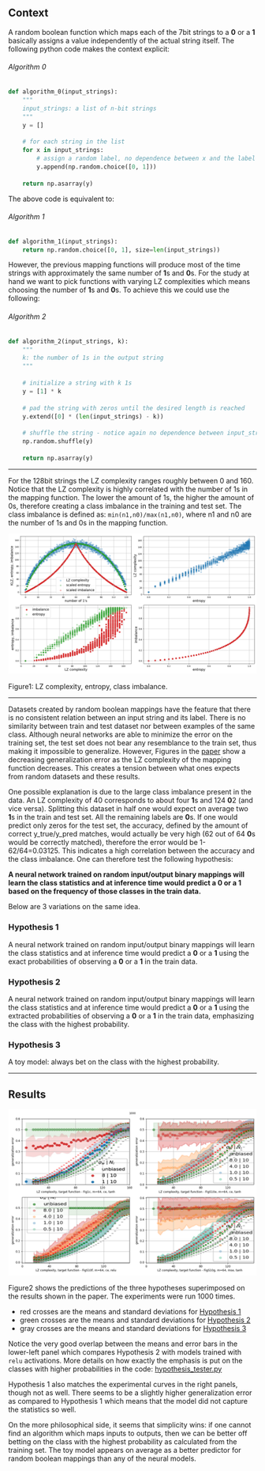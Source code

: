 ## Context

A random boolean function which maps each of the 7bit strings to a **0** or a **1** basically assigns
a value independently of the actual string itself. The following python code makes the context explicit:

###### Algorithm 0

```python
def algorithm_0(input_strings):
    """
    input_strings: a list of n-bit strings
    """
    y = []

    # for each string in the list
    for x in input_strings:
        # assign a random label, no dependence between x and the label value 
        y.append(np.random.choice([0, 1]))

    return np.asarray(y)
```

The above code is equivalent to:

###### Algorithm 1

```python
def algorithm_1(input_strings):
    return np.random.choice([0, 1], size=len(input_strings))
```

However, the previous mapping functions will produce most of the time strings with approximately
the same number of **1**s and **0**s. For the study at hand we want to pick functions with varying LZ complexities which
means choosing the number of **1**s and **0**s. To achieve this we could use the following:

###### Algorithm 2

```python
def algorithm_2(input_strings, k):
    """
    k: the number of 1s in the output string
    """

    # initialize a string with k 1s
    y = [1] * k

    # pad the string with zeros until the desired length is reached 
    y.extend([0] * (len(input_strings) - k))

    # shuffle the string - notice again no dependence between input_strings and labels
    np.random.shuffle(y)

    return np.asarray(y)
```

---


For the 128bit strings the LZ complexity ranges roughly between 0 and 160.
Notice that the LZ complexity is highly correlated with the number of 1s in the mapping function. The lower the
amount of 1s, the higher the amount of 0s, therefore creating a class imbalance in the training and test set.
The class imbalance is defined as: `min(n1,n0)/max(n1,n0)`, where n1 and n0 are the number of 1s and 0s in the mapping
function.

[//]: # (![alt text]&#40;LZ_entroy_vs_no1s.png "Title"&#41;)
![Measures](measures.png "Measures")

Figure1: LZ complexity, entropy, class imbalance.

---
Datasets created by random boolean mappings have the feature that there is no consistent relation between
an input string and its label. There is no similarity between train and test dataset nor between examples of the same
class. Although neural networks are able to minimize the error on the training set, the test set does not bear any
resemblance to the train set, thus making it impossible to
generalize. However, Figures in the [paper](https://www.nature.com/articles/s41467-024-54813-x) show a decreasing
generalization error as the LZ complexity of the mapping
function decreases. This creates a tension between what ones expects from random datasets and these results.

One possible explanation is due to the large class imbalance present in the data.
An LZ complexity of 40 corresponds to about four **1**s and 124 **0**2 (and vice versa). Splitting this dataset in half
one would expect on average two **1**s in the train and test set. All
the remaining labels are **0**s. If one would predict only zeros for the test set, the accuracy, defined by the amount
of
correct y_true/y_pred matches, would actually be very high (62 out of 64 **0**s would be correctly matched), therefore
the error would be 1-62/64=0.03125. This indicates a high correlation between the accuracy and the class imbalance.
One can therefore test the following hypothesis:

**A neural network trained on random input/output binary
mappings will learn the class statistics and at inference time would predict a 0 or a 1 based on the frequency
of those classes in the train data.**

Below are 3 variations on the same idea.

### Hypothesis 1

A neural network trained on random input/output binary
mappings will learn the class statistics and at inference time would predict a **0** or a **1** using the exact
probabilities of observing a **0** or a **1** in the train data.

### Hypothesis 2

A neural network trained on random input/output binary
mappings will learn the class statistics and at inference time would predict a **0** or a **1** using the extracted
probabilities of observing a **0** or a **1** in the train data, emphasizing the class with the highest probability.

### Hypothesis 3

A toy model: always bet on the class with the highest probability.


---

## Results

![Results](Overlays.png "Results")

Figure2 shows the predictions of the three hypotheses superimposed on the results shown
in the paper. The experiments were run 1000 times.

- red crosses are the means and standard deviations for [Hypothesis 1](#hypothesis-1)
- green crosses are the means and standard deviations for [Hypothesis 2](#hypothesis-2)
- gray crosses are the means and standard deviations for [Hypothesis 3](#hypothesis-3)

Notice the very good overlap between the means and error bars in the lower-left panel which compares
Hypothesis 2 with models trained with `relu` activations. More details on how exactly the emphasis is
put on the classes with higher probabilities in the code: [hypothesis_tester.py](hypothesis_tester.py)

Hypothesis 1 also matches
the experimental curves in the right panels, though not as well. There seems to be a slightly higher generalization
error as compared to Hypothesis 1 which means that the model did not capture the statistics so well.

On the more philosophical side, it seems that simplicity wins: if one cannot find an algorithm which maps inputs to
outputs, then we can be better off betting on the class with the highest probability as calculated from the training
set. The toy model appears on average as a better predictor for random boolean mappings than any of the neural models. 
